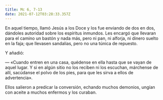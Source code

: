 ```yaml
---
title: Mc 6, 7-13
date: 2021-07-12T03:28:33.357Z
---
```

En aquel tiempo, llamó Jesús a los Doce y los fue enviando de dos en dos, dándoles autoridad sobre los espíritus inmundos. Les encargó que llevaran para el camino un bastón y nada más, pero ni pan, ni alforja, ni dinero suelto en la faja; que llevasen sandalias, pero no una túnica de repuesto.

Y añadió:

— «Cuando entren en una casa, quédense en ella hasta que se vayan de aquel lugar. Y si en algún sitio no los reciben ni los escuchan, márchense de allí, sacúdanse el polvo de los pies, para que les sirva a ellos de advertencia».

Ellos salieron a predicar la conversión, echando muchos demonios, ungían con aceite a muchos enfermos y los curaban.